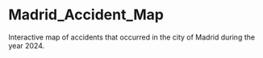 # Madrid_Accident_Map
Interactive map of accidents that occurred in the city of Madrid during the year 2024.
